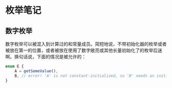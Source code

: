 # 枚举笔记

## 数字枚举

数字枚举可以被混入到计算过的和常量成员。简短地说，不带初始化器的枚举或者被放在第一的位置，或者被放在使用了数字敞亮或其他长量初始化了的枚举后迷啊。换句话说，下面的情况是被允许的：

```ts
enum E {
    A = getSomeValue(),
    B, // error! 'A' is not constant-initialized, so 'B' needs an initializer
}
```

